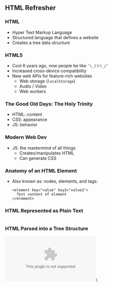 ## HTML Refresher

### HTML

* Hyper Text Markup Language
* Structured language that defines a website
* Creates a tree data structure

### HTML5

* Cool 6 years ago, now people be like `¯\_(ツ)_/¯`
* Increased cross-device compatibility
* New web APIs for feature-rich websites
  * Web storage (`localStorage`)
  * Audio / Video
  * Web workers

### The Good Old Days: The Holy Trinity

* HTML: content
* CSS: appearance
* JS: behavior

### Modern Web Dev

* JS: the mastermind of all things
  * Creates/manipulates HTML
  * Can generate CSS

### Anatomy of an HTML Element

  - Also known as: nodes, elements, and tags:

    ~~~ {.html}
    <element key="value" key2="value2">
      Text content of element
    </element>
    ~~~

### HTML Represented as Plain Text

~~~ {.html insert="../../src/examples/html/simple.html"}
~~~

### HTML Parsed into a Tree Structure

![](../../diagrams/html/tree.dot)\
<!-- Placeholder -->
